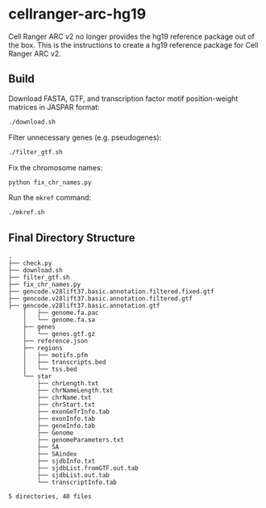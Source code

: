 # cellranger-arc-hg19

Cell Ranger ARC v2 no longer provides the hg19 reference package out of the box. This is the instructions to create a hg19 reference package for Cell Ranger ARC v2.

## Build

Download FASTA, GTF, and transcription factor motif position-weight matrices in JASPAR format:

```bash
./download.sh
```

Filter unnecessary genes (e.g. pseudogenes):

```bash
./filter_gtf.sh
```

Fix the chromosome names:

```bash
python fix_chr_names.py
```

Run the `mkref` command:

```bash
./mkref.sh
```

## Final Directory Structure

```
.
├── check.py
├── download.sh
├── filter_gtf.sh
├── fix_chr_names.py
├── gencode.v28lift37.basic.annotation.filtered.fixed.gtf
├── gencode.v28lift37.basic.annotation.filtered.gtf
├── gencode.v28lift37.basic.annotation.gtf
    │   ├── genome.fa.pac
    │   └── genome.fa.sa
    ├── genes
    │   └── genes.gtf.gz
    ├── reference.json
    ├── regions
    │   ├── motifs.pfm
    │   ├── transcripts.bed
    │   └── tss.bed
    └── star
        ├── chrLength.txt
        ├── chrNameLength.txt
        ├── chrName.txt
        ├── chrStart.txt
        ├── exonGeTrInfo.tab
        ├── exonInfo.tab
        ├── geneInfo.tab
        ├── Genome
        ├── genomeParameters.txt
        ├── SA
        ├── SAindex
        ├── sjdbInfo.txt
        ├── sjdbList.fromGTF.out.tab
        ├── sjdbList.out.tab
        └── transcriptInfo.tab

5 directories, 40 files
```